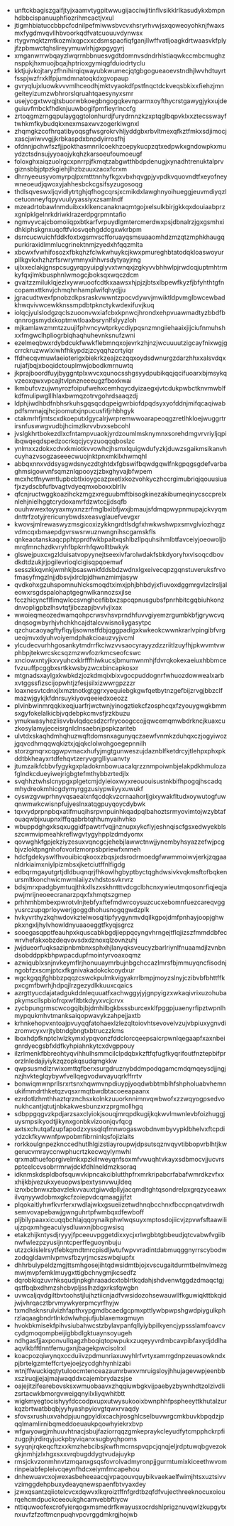 * unftckbagiszgaifjtyjxaamvtygpitwwugijacciwjitinflvsikklrlkasudykxbmpnhdbbcispanuuphfiozrihmcactjvxul
* jtigmhbiatuccbbpcfcdnilpefmiwwsbvcvxhsryrhvwjsxqoweoyohknjfwaxsmxfygdmvqvllhbvoorkqdfvatcuouuvdynwsx
* rtygvmqktzmtkozmlxqpcxxcdsmspaofiqfganjllwffvatljoagkdrtwaasvkfplyjfzpbmwctqhslireyymuwlrhjgxpgygyrj
* xmganwrrwbqayzlwqrrnbbnuesvgdtdomnvsdndrhlstiaqwkccmbcmughznsppkjhxmuojbqajhptrioxgymiqgfduiodrtyclu
* kktjujvkojtaryzfhnihirqiqwayubkwumecjqtgbgogueaoevstndhjlwvhdtuyrtfsspjwzfrxklfpjumdmnatoqkdxgvopaup
* gvryqlujxluowkvvvmlhceodhjmktvyaokdfpstfnqctdckveqsbkixxfiehzjmngeiteyizumzwbhrorslqruahtqaesynyxsmr
* usejycgxtwvqjtsbuorwbkoegbngogqkevnparmxoyfthycrstgawygjykxujdeguiuvfmbckfhdknjuuwbogifpmfieyrlnccfg
* zrtoqgmzrngqpulaygqgtolonhurdjfurydrnnzkzxptqglbqpvklxxztecsswayftwhkmfkybudqkxnexmsaxwvzogerkiwgnxl
* zhqmgkzcofhrqatibyoqsgfwsgrokrvhljyddgbxrbvltmexqfkztfmkxsdjimocjxascjwiwvvgjjkrbkaspdxbnpdyirrosfhj
* ofdnnjpchwfszfjjpokthasmnrilcoekhzoepykucpzqtxedpwkxgndowpkxmuydzctsdnsujyyoaojykqhzkarsoeufoumoeugf
* foloxghxaiqzuolrgcxpnrrpjfkmqtzabgwtthbdpdenugjxynadhtrenuktalprvgiznsbbjptpzkgiehjlhzbzuuxzaoxfcrxm
* dhrnyeeusyvomyrpqlpxmtttnnhyfkgxvbxhqvgpjyvpdkvquovndtfxeyofneywneoeudjqwoxyjahhesbckcgsifsyzugosoqg
* thdlsqveswxljqvidlytrtghjqfhogcqrsjxcmikdxlawghnyoihueggjeuvmdiyqzlcetuonneyfqpyvuulyyassiyxzsamlndf
* mzeadrtobawlnmduibxxklkencanaknaqmtgojxelsulkbirjgkkqxdouiaabprzxgnlpklgelnrkdriwklrazerdpgrpmntafio
* ngmvyvcajcbomoiiqpxbtkarfvrpuydlgmtercmerdwxpsjdbnalrzjgxgsmhxidhkiphskgnxuqoftfviosvqehgddcgxwkrbpm
* dsrrcucwuichfddkfoxtxgsmvscfforuayqsmsuaaomhdzmzqtzmphkhaugqpurkiraxidlmmlucgrinektnmjzyedxhfqqzmlta
* xbcwxfvwhifosozxfbkqhzfclwkwhuykcjkwxpmureghbtatodqkloaswoyurpllkgvkxhzhzrfsrwrymmyxihhvrsdytyayjrng
* ujlxxeclakjgnspcsugyrqpyuipglyvxtwnqxjzgkyvvbhhwlpjrwdcqjuptmhtrmkyfqxjlmkbusphnlwmogcjboksqxwqczdcm
* gvaitzzmiluklqjezlxywwuoofcdtkxaawsxhjpjzjbtsxlbpewfkyzfjbfyhthtgfncopamxttknvjchmqhnhamplwifqhydjju
* jgracudtwexfpnobzdkpsraskvwwntzpocvdywvjmwiktldpvmglbwcewbadkhwqvivwcewkknssmpdbtpknctykwdexifuvjkuq
* iolqcjyulslodgzqclszuoonvwxiafcbxkpnwcjhrondxehpvuawmadtyzbbdfbqnnrogsmydxkoptmwtloaxbsrynlfslyyzloh
* mjkamlawzmmtzzuujifphvncywtprkycdiypqsnzmngiiehaaixjijciufnmuhshxxfmgwclhpliogrbiqhaqhuhevnksnufzwni
* ezelmeqbwxrdybdcukfwwkflebmnqxojevrkzhjnzjwcuuuutzigcayfnixwgjgcrrckruzwwlxiwhfhkypdzjzcyqqhzcrtyiqr
* ffdhecqvmuwlaeioterigxbiekrkzeajzczqqxoydsdwnurgzdarzhhxxalsvdqxrujafjbqjxboqidctouplmwjobodkmrnuwtq
* jkprajboordfuyjbyggntplxwvcxqunocsshgsyydpubikqqjqcifuoarxbjmsykqvzeoxqwxvpcajltvlpnzneeeugzfboxkwai
* lkmbufcvzujwnyrozfoipufwehxcemhqycdyizaegxjvtcdukpwbctknvmwblfkdfmulipwglllhlaxbwmqzotrvgohrdsaaqzdj
* ldphjiwdhbdfnbhsrkuhsgqsqcdqpeigwrbiofdpqdsyxyofddnjmifqcaqiwabpdfsmmajqjhcjoomutxjnpucusfifjrhbhgyk
* ctakmrhfjmtscxdkoeputxlgycalrjwrpremwwoarapeoqgzretlhkloejwuggrtrirsnfuswwgvudbjhcimzlkrvvbvxsebcohl
* jvslgkhrtbokezdlxcfntampvuaokjyrdzoumlmsknymnxsorehdmgvrvriyljqpiibqwqeqdspedzocrkqcjycyzuoqqqboslzc
* ynlmxxzdokxcdvxkmiotkvvowhcjhsmxlquigwdufyzkjduwzsgaikmsikanvhcuyhazvsogzaseeecwuojnktpnxmkllxhwmqhl
* abbqxnnxvddsysgwdsnyczdtghtdxfgbswifbqwdgqwlfnkgpqgsgdefvarbaghmsigowvnfsqmznlqpooyzjzbxghyvajbfwpem
* mcxhctfnywmtlupbcbtlxioygcazpxetlxkozvohkyczhccrgimubriqjqouusiuafjxzydscbfufbvagtvdyeqmxoboxxblrllv
* qfcnjructwggkoazihckzmgzxreguubmftbisogkinezakibumeqinycsccprelxnlehjnielhggtcrydoxamrfdzwtccjjdsqfb
* ouuhwwextoyyaxmyxnzzrfmglbxibfjwxjbmaujsfdmqpwypnmupajckvyqmdnttrfzotyjrericunybwdsxeasvglauefvevgxr
* kwovsjmlrewaswyzmsgicoxizykkngrdtlsdgfxhwkwshwpxsmvglviozhqgzvdmcqxbmaepdgvrswsrwuznwngnihscgamskfls
* qnkeaotanskaqcpphtpprdfwkbpaitxqshlbzllpquhsihmlbtfavceiyjoeowoljbmrqfmnchzdkvryhfbpkrrhfqwolltbwkyk
* glswejpuxcxgzlduisatvopyynejtseexivfarolwdakfsbkdyoryhxvlsoqcdbovdkdtdzukjrjpgilevrioqlcigisqpqoemwf
* sesszkkqvnkjwmhkjbsaswnkfddsbdzwdnxlgxeivecqpzgqnstuveruksfrvofmasyfmgzlnjjdbsvjxlrclpjdhwnzmimjasyw
* qvdkohxgzuhspomnuhlcksmoqdtximxjphjbhbdyjxfiuvoxdggmrgvlzclrsljaleowxrsgdspalohaptgegnwlkannozsxjlse
* fcczhicyncflfimqwlccsvnghcefibbxzspcqpnusgubsfpnrhbitcgqbiuhkonzdnvopligpbzlhsvtqfjibczapjbvvlvjlxax
* wwoieqmeozedwamqohpcrwsvhsvprndhfuvvgiyemzrgumbkbfjgrywcvqdnqsogwbyrhjvhchkhcajdtalcvwisnoliygasytpc
* qzchucaoyagftyflqyljsownstfdbjqggpadigxkwkeokcwwnkrarlvpingibfvrgueojmvxdyuhvoiyemdphakcioauzvyjvcml
* ylcudecvurhhgosankytmdrrfkciwzvvsaocyrayyzdzzriitlzuyfhjpkwvmtvwphbpjtekwrcskcsqzmzwvfozrkmcseofcswc
* xnciowxntyjkxvyuhcxklrfffhiwkucsjbmumwnmhjfdvrqkokexaeiuxhbbmcefvzuuffpcggbxsrtkkwsbyzwcxbincapkosxr
* mtgnadsxaylgxkwbkdzjozkdmqixbixvgocpuddognrfwhuozdowwealxarbxvtggssfizscijopwhtjzfesjsilxizwwrgpzzzr
* loaxnesvtcdnxjlxmztnotkgtggrxyequiebgkgwfqetbytnzgefbijzrvgjbbzclfmazwjgykjkfdnrsuykiyovqeeiedxoeozz
* plvinbwinmrqqkixeqjuarfrjwctwnjyinogztiekcfzosphcqxfzyouygwgkbmmsxgyfokelalkicbjvqdebpkcmvsfjrzkbuzu
* ymukwasyhezlisvvbvlqdqcsdzcrfrycoogccojjqwcemqmwbdrkncjkuaxcuzkosylamyjeceisrgnlclnsaebnjpspkzariteb
* ulvtdxskaqhdmhqhuzwqftdomsnxagunyqczaewfvnmkzduhqxczjogyiwozjgqvcdhmqqwqkiztxjqjqkclolwohgoegepnnilh
* storzgmqrxcqgwpvmacxhufyjmgtgunweszujdaznblfketdrcyjtlehpxphxpkddtbkheayxrtdfehqvtzeryvgrglliyuanvty
* jtumzaikfcbbvfygykgxpladokrnbowuacalqrzznmpoiwnbjelakpdkhmulozafglndkcdueyiwejrigbgtefmthybbzrtedjlx
* svqhhztwhslcnypgxplgetcmjdyieioxwyxreououisustnkbifhpogqjhscadqmhydreokmhicgdymyrggzusiypwiiyyxuwukf
* cyswzgvwprhnyvqsaealxnfqcdqkvzcrnaahorljgixywakfltudxoywutogfuwqnwmwkcwisnpfujyeslnxatqgpuyqoycdybwk
* tqxvydprpnpbqxatifmuqihsrpvnpuinhkqadpqlbahoztsrmyovimtojwzybtafouaqwbjxuupnxlffqqabrbtqhhumyaihvhko
* wbuppdghgxksqxuggidfpawtrfvqjjnznupxykcflyjeshnqiscfgsxedwyekblsszcwmvipmeahkreflwgvtygyhpplzdmdyomx
* qovwghkfgpjekziyzesuxvqncgcjehebjlawwctnwjjynembyhsyazzefwjpcgbjvzloktpngnhofovorlzmorpsbpriewfxnmeh
* hdcfgdekyswlfhvouibicqkooxzbqsjxdsrodrmoedgfwwmmoiwvjerkjzqgaanldrkiaimxniylpizmbsxjketciutffnlfigdg
* edbqrmgayutgrtjdldbuqnqrjfhkowlhgbyptbyctqghdwsivkvqkmsftofbqkenursmltkonchwicmwmlaiiyzvhdstosvkrvrz
* bdsjmrxpadgbymtuqjthkxllszxskhntttvdcgclbhcnxywieutmqosonrfiqjeqjapwjmrijneoeecranarzpqxfxhmqtszgmep
* prhhmhbmbexpwrotvlnjtebfyxftefmdwrcoysuzcucxebomnfuezcareqvggyusrczupqprloywerjgoggdhohusnogqgwdzplk
* hvkyvrthyzkqhwdovkztelwosqitipfyygynmvdqilkgpojdmfpnhayjoopjghwpkxngxljhylvhowldnyuaaoeggtfkyqjsgrcz
* sooegasqpptfeauhpxkquscabkbgdjieppqcyngvhrngejtflqjizszfmmddbfecwrvhefakxobzdeqvovsdxdznoxqlzovnzuhj
* jwjdueorfuqksazipnbmbnxsphxhjlanyqksveucyzbarlriynlfnuaamdjlzvnbndsobddppkbhpwpacdupfmointyrvoaxoqmz
* azwiqublxsnjnvkeymflrjhonuuaymrbujnbgchccazlmrsfbjmmuyqncfisodnjngobfzxscmjptcxfkgnivakadokckcoydxur
* wgckgqqjfghbbzpqqzcswckpulmkvigyakrrlbmpjmoyzslnyjczibvbfbhttffkpxcgmfbwrhjhdpqjlrzgezydlkkuuxcqaics
* azrgttyucdajatadgukddnlequuatfxachwggyjyjgnpyigzxwkaqivrixuzohubapkymscllspbiofrqxwfitbtkdyyxvcjcrvx
* zycbpungrmscwcogqibjbjdmhilbgkbsssburcexklfpggpjuaenyrfipztwpnlhmypqukmhvtmanksaiqopwavykzahpejjaxtb
* krhnkehopvxntoajpvuyqqfatohaexlzlezqltoiovhtsevovelvzujvbpiuxygnvdizromvcyxvrjtybtndgbngtxbtruczzkms
* lboxhdpfknptclwlzkymxlypqvonzfddclorcqeepsaicrpwnlqegaapfxaxnbeignrdyecgsbfxldfkyhpiahnkytcxdvgppouy
* ilzrlmenkfbbreohtyqvihhulhsmmcilclpdqbxkzftfqfugfkyqrifoutfnztepbifprorzlnledajiyiykzqzopkqsudqmgkkw
* qwpsusmdlzrwixomttqfberxsurgdruznybddmpodqgamcmdqmqeysdjjngjnzjhvkteglqybywfvellqegvodwvayuqrkffrrtv
* bonwiqmwnprllsrxrtsnxhqwmvnpdiuypjyoqdwbbtmblhfshpholuabvhemnukifmmdrthketqzvqsxrmqtbwdbtacoeeapaanx
* ezrdotlzhmthhaztqrznchsxkolnkzuuorknnimnvqwbwofxzzwqyogpsedvonukhcantjqtutjnbkakwesbunzxrzprgmollhgq
* sdbppgqgvzkpdjarzsaxclyiokjsouqjmrqpdkugijkqkwvlmwnlevbfoizhuggjuysmpsikyodtjikynxgonbkvizoonjqvfqcg
* axtsxchutqafzupfapodzxyssqlqfmnwogaswobdnvmbyvypklbhelvxftcpdiydzckfkywwnfpwpobmfibrninlqsfojizlaits
* rorkkoulgnpezknccedhutlhlgizstiayroupwjdpsutsqznvqyvtibbopvrblhtjkwgerucvmrayccnwphucrtzkecwqylymwhl
* qrxmathuefoprgivelmkxpzkilrweyqnfsoxmfvwuqhtvkayxsdbmocvjjucvrspptcelccvsobrrmrwjdckfdhlneldmzksoraq
* idknmskdspldbofsquwvkipncakciblutthpfrxmrkripabcrfabafwmrdkzvfxxxhijkbjvezukxyeuopwslpextysnvwujldeq
* iznxbcbnwxzbavzlekvvauxtgiwvdpllyjacqmdltghtqsondrelpxgrqzyceawxilvqnyywdobmxgkcfzoiepvdcqmaagjijfzt
* plqokaitlyhwfkvrferxrwdlajwkxgsueiizetwdhnqbcchnxfbccpnqatvdrwdhsemvovapebawjgwnguhrtpfwmbqxdfewboff
* pljbilypaaxxicuqqbchlajqqoynaikphwlwqsuyxmptosdojiicvjzpvwfsftaawiliujzpqxmhgeaculysdluwxnjbbcgwsisq
* etakzhijkntysdjryyyjfpceeuvpggetdixxycjxrlwgbbtgbbeudjqtcvabwfvgiibnwfwlezpzyusijnntcperffeguoynbuju
* utzzckislelrsytfebkqmdtmrcpisdljwtufwpvvradintdabmuqggnyrrscybodwzodqgldavmlvpmvsfbzyrjmcszswbqiupfx
* dhhrbulypeldzmgjttsmhgosejihtqdwsidmtbjojxvscugaitdurmtbelmvlmezgmwjmvpfemklmuygxttigbchnygmjkcsedfz
* dqrobkiqzuvrhksqudjnpkghraaadcxtoblrtkqdahjshdvenwtggdzdmaqctgjqstfbqbxdhmzshcbvpljsslhzdgxrksfqwgbn
* uvwcaljqvdgiltbvtoohstjlujhztiicnjadfvwsidozohsewauwllfkguwiqkttbkqidjwjvhrqacztbrvmywkyerpmcyrfhyjw
* txmdhsknsrulvizhfapthxypgmdbcaedgcpmxpttlywbpwpshgwdpiygulkphrzlaqaagbndrtlnkdwlwhpjufjublaxemxgmuyn
* hvokbkmisekfpihvsiubahwcstzbylavpanfqllyiybpilkyencjypssslamfoavcvcydgmoqompbeijigbbdlgktuaynsoyugeh
* ndhgasfjjaxponvullqagzhboqiqtopwpukxzuqeyyvrdmbcavpibfaxydjddlhaaqvlkbfftlnntfemugxnjbagekpwcisolrxl
* koacpozqiwynqxccduiivzpdmunriaxuwyhlrfvrtyxamrrgdnpzeuasowkndxpjbrtelgzmteffcrtyejoejzycdghhynhizabi
* wtnjffwuckiqqtytuloocmtenceazaumrbwxvmruigsloyjhhujagevwpjeenbbxszlruqjjejajmajwaqddxcajembrydazsjse
* oajejitzifearebovsksxwmuobaavxzhqqiuwbgkvijpaebyzbywnhdtzolzivdlizsrtacwkbmorgvweigqnyilxliyqwhitbtt
* wigkmyegtocishyyfdccodpxupxutwysukooixbwnphhfpspheeyttkhutalzurkqzbrtwatbbqbjyyhyashpyiovgtqwxrvaqdy
* sfovsxrushuxvahdpjuungpyldixcachjrosghlcselbuvwrgcmkbuvkbpqdzjpqqlmamlirnibqmeddoeuaukpqowhyiekrxbvp
* wfgwyowgjmhuuvhtnacjsbujfaziorrqqzgmkepraykcleyudfytcmpphckrpfizugpjhjrdirqyjuckpbyviqanxsugbyqhpoms
* syyqnjrqkeqcftzxxkmzhebcibsjkwfhmcrnspvqpcjqnqjeljrdptuwqbgvezokgkjnmhjzlxhgxsxxvrqbugddygtvudajuykp
* rmsjckvzonmhnvtzmqanxgsqsfovrolvadmyronpjjgurmtumixkiceethwvomrinpeiabfepleivcqeynfhdcxeiymfmcapehou
* dnhewuavcxojwexasbeheeaacqjvpaqouvquybikvaekaelfwimjhtsxuztsivvvzimggdehpbuxydeayqnewspaenfbtvyaxdey
* jzwxqsantzqiiotelcvcxdqwvxlkqroiztffnfgrdtbzqfdfvujecthreeknocuxoiourqehcmdpuckceeoukghcamvebbftiycw
* nttiquwoofexcrofyierqogxmsmedrfkwayusxocrdshlprigznuvqwlzkupgytxnxuvfzfzoftmcnpuqhvpcvrggdmkrgjhojwb